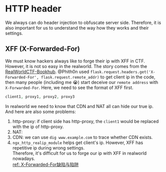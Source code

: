 # HTTP header
We always can do header injection to obfuscate server side. Therefore, it is also important for us to understand the way how they works and their settings.  

## XFF (X-Forwarded-For)  
We must know hackers always like to forge their ip with XFF in CTF. However, it is not so easy in the realworld. The story comes from the [RealWorldCTF-Bookhub](http://taiwan.1pwnch.com/ctf/web/2018/07/31/The-Magic-from-RWCTF/#more). @Phith0n used `flask.request.headers.get('X-Forwarded-For', flask.request.remote_addr)` to get client ip in the code, then many people (including me :sob:) start deceive our `remote address` with `X-Forwarded-For`. Here, we need to see the format of XFF first.  
```php
client1, proxy1, proxy2, proxy3
```  
In realworld we need to know that CDN and NAT all can hide our true ip. And here are also some problems:  
1. http-proxy: if client side has http-proxy, the `client1` would be replaced with the ip of http-proxy.  
2. NAT:  
3. CDN: we can use `dig www.example.com` to trace whether CDN exists.  
4. `ngx_http_realip_module` helps get client's ip. However, XFF has repetitive ip during wrong settings.  
Therefore, it's difficult for us to forge our ip with XFF in realworld nowadays.  
[ref: X-Forwarded-For缺陷与陷阱](https://www.jianshu.com/p/14dcc24272fe)
